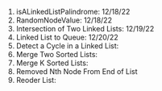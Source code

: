 1. isALinkedListPalindrome: 12/18/22
2. RandomNodeValue: 12/18/22
3. Intersection of Two Linked Lists: 12/19/22
4. Linked List to Queue: 12/20/22
5. Detect a Cycle in a Linked List: 
6. Merge Two Sorted Lists: 
7. Merge K Sorted Lists: 
8. Removed Nth Node From End of List
9. Reoder List: